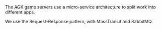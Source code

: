 The AGX game servers use a micro-service architecture to split work into different apps.

We use the Request-Response pattern, with MassTransit and RabbitMQ.